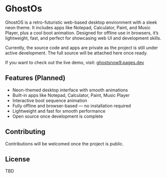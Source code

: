 # GhostOs
GhostOS is a retro-futuristic web-based desktop environment with a sleek neon theme. It includes apps like Notepad, Calculator, Paint, and Music Player, plus a cool boot animation. Designed for offline use in browsers, it’s lightweight, fast, and perfect for showcasing web UI and development skills.

Currently, the source code and apps are private as the project is still under active development. The full source will be attached here once ready.

If you want to check out the live demo, visit: [ghostsnow9.pages.dev](https://ghostsnow9.pages.dev)

## Features (Planned)

- Neon-themed desktop interface with smooth animations  
- Built-in apps like Notepad, Calculator, Paint, Music Player  
- Interactive boot sequence animation  
- Fully offline and browser-based — no installation required  
- Lightweight and fast for smooth performance  
- Open source once development is complete

## Contributing

Contributions will be welcomed once the project is public.

## License

TBD
